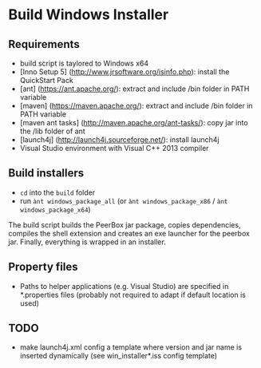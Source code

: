 # Build Windows Installer

## Requirements
- build script is taylored to Windows x64 
- [Inno Setup 5] (http://www.jrsoftware.org/isinfo.php): install the QuickStart Pack
- [ant] (https://ant.apache.org/): extract and include /bin folder in PATH variable
- [maven] (https://maven.apache.org/): extract and include /bin folder in PATH variable
- [maven ant tasks] (http://maven.apache.org/ant-tasks/): copy jar into the /lib folder of ant
- [launch4j] (http://launch4j.sourceforge.net/): install launch4j
- Visual Studio environment with Visual C++ 2013 compiler

## Build installers
- ```cd``` into the ```build``` folder
- run ```ànt windows_package_all``` (or ```ànt windows_package_x86``` / ```ànt windows_package_x64```)

The build script builds the PeerBox jar package, copies dependencies, compiles the shell extension and creates an exe launcher for the peerbox jar. Finally, everything is wrapped in an installer.

## Property files
- Paths to helper applications (e.g. Visual Studio) are specified in *.properties files (probably not required to adapt if default location is used)

## TODO
- make launch4j.xml config a template where version and jar name is inserted dynamically (see win_installer*.iss config template)
